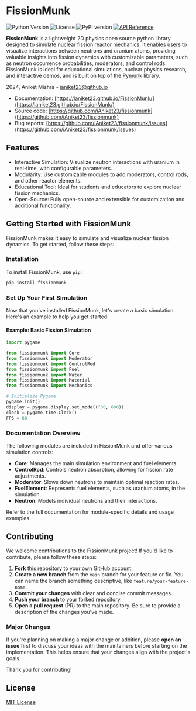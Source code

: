 # FissionMunk

![Python Version](https://img.shields.io/badge/python-3.8%2B-blue)
![License](https://img.shields.io/badge/license-MIT-green)
![PyPI version](https://badge.fury.io/py/fissionmunk.svg)
[![API Reference](https://img.shields.io/badge/API%20Reference-Docs-blue)](https://ianiket23.github.io/FissionMunk/)

**FissionMunk** is a lightweight 2D physics open source python library designed to simulate nuclear fission reactor mechanics. It enables users to visualize interactions between neutrons and uranium atoms, providing valuable insights into fission dynamics with customizable parameters, such as neutron occurrence probabilities, moderators, and control rods. FissionMunk is ideal for educational simulations, nuclear physics research, and interactive demos, and is built on top of the [Pymunk](http://www.pymunk.org/) library.

2024, Aniket Mishra - [ianiket23@github.io](https://ianiket23.github.io/)

- Documentation: [https://ianiket23.github.io/FissionMunk/](https://ianiket23.github.io/FissionMunk/)
- Source code: [https://github.com/iAniket23/fissionmunk](https://github.com/iAniket23/fissionmunk)  
- Bug reports: [https://github.com/iAniket23/fissionmunk/issues](https://github.com/iAniket23/fissionmunk/issues)  

## Features
- Interactive Simulation: Visualize neutron interactions with uranium in real-time, with configurable parameters.
- Modularity: Use customizable modules to add moderators, control rods, and other reactor elements.
- Educational Tool: Ideal for students and educators to explore nuclear fission mechanics.
- Open-Source: Fully open-source and extensible for customization and additional functionality.

## Getting Started with FissionMunk
FissionMunk makes it easy to simulate and visualize nuclear fission dynamics. To get started, follow these steps:

### Installation

To install FissionMunk, use `pip`:
```bash
pip install fissionmunk
```
### Set Up Your First Simulation
Now that you’ve installed FissionMunk, let's create a basic simulation. Here's an example to help you get started:

#### Example: Basic Fission Simulation
```python
import pygame

from fissionmunk import Core
from fissionmunk import Moderator
from fissionmunk import ControlRod
from fissionmunk import Fuel
from fissionmunk import Water
from fissionmunk import Material
from fissionmunk import Mechanics
```
```python
# Initialize Pygame
pygame.init()
display = pygame.display.set_mode((700, 600))
clock = pygame.time.Clock()
FPS = 60
```

### Documentation Overview
The following modules are included in FissionMunk and offer various simulation controls:

- **Core**: Manages the main simulation environment and fuel elements.
- **ControlRod**: Controls neutron absorption, allowing for fission rate adjustments.
- **Moderator**: Slows down neutrons to maintain optimal reaction rates.
- **FuelElement**: Represents fuel elements, such as uranium atoms, in the simulation.
- **Neutron**: Models individual neutrons and their interactions.

Refer to the full documentation for module-specific details and usage examples.

## Contributing

We welcome contributions to the FissionMunk project! If you'd like to contribute, please follow these steps:

1. **Fork** this repository to your own GitHub account.
2. **Create a new branch** from the `main` branch for your feature or fix. You can name the branch something descriptive, like `feature/your-feature-name`.
3. **Commit your changes** with clear and concise commit messages.
4. **Push your branch** to your forked repository.
5. **Open a pull request** (PR) to the main repository. Be sure to provide a description of the changes you've made.

### Major Changes
If you're planning on making a major change or addition, please **open an issue** first to discuss your ideas with the maintainers before starting on the implementation. This helps ensure that your changes align with the project's goals.

Thank you for contributing!

## License
[MIT License](LICENSE)
